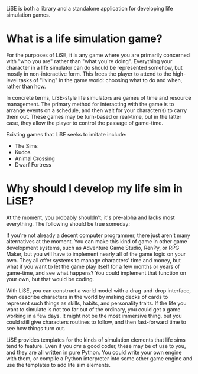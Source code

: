 LiSE is both a library and a standalone application for developing life simulation games.

# What is a life simulation game?

For the purposes of LiSE, it is any game where you are primarily concerned with "who you are" rather than "what you're doing". Everything your character in a life simulator can do should be represented somehow, but mostly in non-interactive form. This frees the player to attend to the high-level tasks of "living" in the game world: choosing what to do and when, rather than how.

In concrete terms, LiSE-style life simulators are games of time and resource management. The primary method for interacting with the game is to arrange events on a schedule, and then wait for your character(s) to carry them out. These games may be turn-based or real-time, but in the latter case, they allow the player to control the passage of game-time.

Existing games that LiSE seeks to imitate include:

* The Sims
* Kudos
* Animal Crossing
* Dwarf Fortress

# Why should I develop my life sim in LiSE?

At the moment, you probably shouldn't; it's pre-alpha and lacks most everything. The following should be true someday:

If you're not already a decent computer programmer, there just aren't many alternatives at the moment. You can make this kind of game in other game development systems, such as Adventure Game Studio, RenPy, or RPG Maker, but you will have to implement nearly all of the game logic on your own. They all offer systems to manage characters' time and money, but what if you want to let the game play itself for a few months or years of game-time, and see what happens? You could implement that function on your own, but that would be coding.

With LiSE, you can construct a world model with a drag-and-drop interface, then describe characters in the world by making decks of cards to represent such things as skills, habits, and personality traits. If the life you want to simulate is not too far out of the ordinary, you could get a game working in a few days. It might not be the most immersive thing, but you could still give characters routines to follow, and then fast-forward time to see how things turn out.

LiSE provides templates for the kinds of simulation elements that life sims tend to feature. Even if you *are* a good coder, these may be of use to you, and they are all written in pure Python. You could write your own engine with them, or compile a Python interpreter into some other game engine and use the templates to add life sim elements.

